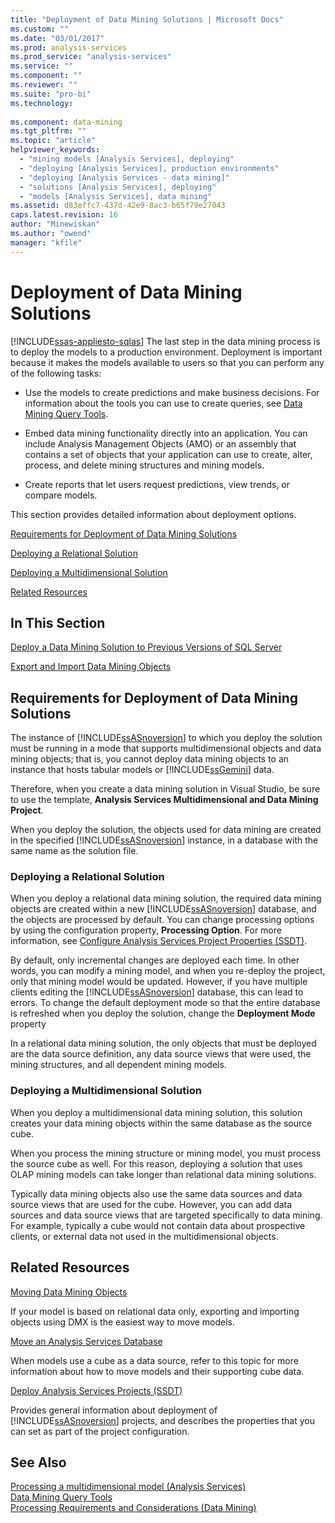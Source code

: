 ```yaml
---
title: "Deployment of Data Mining Solutions | Microsoft Docs"
ms.custom: ""
ms.date: "03/01/2017"
ms.prod: analysis-services
ms.prod_service: "analysis-services"
ms.service: ""
ms.component: ""
ms.reviewer: ""
ms.suite: "pro-bi"
ms.technology: 
  
ms.component: data-mining
ms.tgt_pltfrm: ""
ms.topic: "article"
helpviewer_keywords: 
  - "mining models [Analysis Services], deploying"
  - "deploying [Analysis Services], production environments"
  - "deploying [Analysis Services - data mining]"
  - "solutions [Analysis Services], deploying"
  - "models [Analysis Services], data mining"
ms.assetid: d83effc7-437d-42e9-8ac3-b65f79e27043
caps.latest.revision: 16
author: "Minewiskan"
ms.author: "owend"
manager: "kfile"
---
```

# Deployment of Data Mining Solutions
[!INCLUDE[ssas-appliesto-sqlas](../../includes/ssas-appliesto-sqlas.md)]
  The last step in the data mining process is to deploy the models to a production environment. Deployment is important because it makes the models available to users so that you can perform any of the following tasks:  
  
-   Use the models to create predictions and make business decisions. For information about the tools you can use to create queries, see [Data Mining Query Tools](../../analysis-services/data-mining/data-mining-query-tools.md).  
  
-   Embed data mining functionality directly into an application. You can include Analysis Management Objects (AMO) or an assembly that contains a set of objects that your application can use to create, alter, process, and delete mining structures and mining models.  
  
-   Create reports that let users request predictions, view trends, or compare models.  
  
 This section provides detailed information about deployment options.  
  
 [Requirements for Deployment of Data Mining Solutions](#bkmk_Reqs)  
  
 [Deploying a Relational Solution](#bkmk_RelationalSltn)  
  
 [Deploying a Multidimensional Solution](#bkmk_MDSltn)  
  
 [Related Resources](#bkmk_Resources)  
  
## In This Section  
 [Deploy a Data Mining Solution to Previous Versions of SQL Server](../../analysis-services/data-mining/deploy-a-data-mining-solution-to-previous-versions-of-sql-server.md)  
  
 [Export and Import Data Mining Objects](../../analysis-services/data-mining/export-and-import-data-mining-objects.md)  
  
##  <a name="bkmk_Reqs"></a> Requirements for Deployment of Data Mining Solutions  
 The instance of [!INCLUDE[ssASnoversion](../../includes/ssasnoversion-md.md)] to which you deploy the solution must be running in a mode that supports multidimensional objects and data mining objects; that is, you cannot deploy data mining objects to an instance that hosts tabular models or [!INCLUDE[ssGemini](../../includes/ssgemini-md.md)] data.  
  
 Therefore, when you create a data mining solution in Visual Studio, be sure to use the template, **Analysis Services Multidimensional and Data Mining Project**.  
  
 When you deploy the solution, the objects used for data mining are created in the specified [!INCLUDE[ssASnoversion](../../includes/ssasnoversion-md.md)] instance, in a database with the same name as the solution file.  
  
###  <a name="bkmk_RelationalSltn"></a> Deploying a Relational Solution  
 When you deploy a relational data mining solution, the required data mining objects are created within a new [!INCLUDE[ssASnoversion](../../includes/ssasnoversion-md.md)] database, and the objects are processed by default. You can change processing options by using the configuration property, **Processing Option**. For more information, see [Configure Analysis Services Project Properties &#40;SSDT&#41;](../../analysis-services/multidimensional-models/configure-analysis-services-project-properties-ssdt.md).  
  
 By default, only incremental changes are deployed each time. In other words, you can modify a mining model, and when you re-deploy the project, only that mining model would be updated. However, if you have multiple clients editing the [!INCLUDE[ssASnoversion](../../includes/ssasnoversion-md.md)] database, this can lead to errors. To change the default deployment mode so that the entire database is refreshed when you deploy the solution, change the **Deployment Mode** property  
  
 In a relational data mining solution, the only objects that must be deployed are the data source definition, any data source views that were used, the mining structures, and all dependent mining models.  
  
###  <a name="bkmk_MDSltn"></a> Deploying a Multidimensional Solution  
 When you deploy a multidimensional data mining solution, this solution creates your data mining objects within the same database as the source cube.  
  
 When you process the mining structure or mining model, you must process the source cube as well. For this reason, deploying a solution that uses OLAP mining models can take longer than relational data mining solutions.  
  
 Typically data mining objects also use the same data sources and data source views that are used for the cube. However, you can add data sources and data source views that are targeted specifically to data mining. For example, typically a cube would not contain data about prospective clients, or external data not used in the multidimensional objects.  
  
##  <a name="bkmk_Resources"></a> Related Resources  
 [Moving Data Mining Objects](../../analysis-services/data-mining/moving-data-mining-objects.md)  
  
 If your model is based on relational data only, exporting and importing objects using DMX is the easiest way to move models.  
  
 [Move an Analysis Services Database](../../analysis-services/multidimensional-models/move-an-analysis-services-database.md)  
  
 When models use a cube as a data source, refer to this topic for more information about how to move models and their supporting cube data.  
  
 [Deploy Analysis Services Projects &#40;SSDT&#41;](../../analysis-services/multidimensional-models/deploy-analysis-services-projects-ssdt.md)  
  
 Provides general information about deployment of [!INCLUDE[ssASnoversion](../../includes/ssasnoversion-md.md)] projects, and describes the properties that you can set as part of the project configuration.  
  
## See Also  
 [Processing a multidimensional model &#40;Analysis Services&#41;](../../analysis-services/multidimensional-models/processing-a-multidimensional-model-analysis-services.md)   
 [Data Mining Query Tools](../../analysis-services/data-mining/data-mining-query-tools.md)   
 [Processing Requirements and Considerations &#40;Data Mining&#41;](../../analysis-services/data-mining/processing-requirements-and-considerations-data-mining.md)  
  
  

